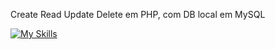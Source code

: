 Create
Read
Update
Delete
em PHP, com DB local em MySQL

[![My Skills](https://skillicons.dev/icons?i=php,mysql,bootstrap)](https://skillicons.dev)
